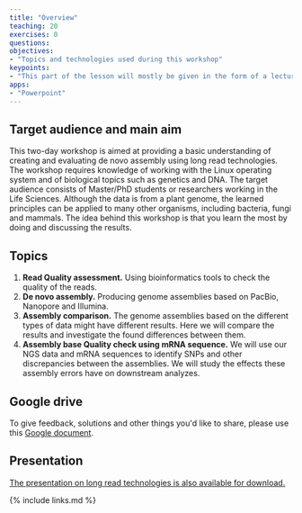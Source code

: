 ```yaml
---
title: "Overview"
teaching: 20
exercises: 0
questions:
objectives:
- "Topics and technologies used during this workshop"
keypoints:
- "This part of the lesson will mostly be given in the form of a lecture"
apps:
- "Powerpoint"
---
```


## Target audience and main aim

This two-day workshop is aimed at providing a basic understanding of creating and evaluating de novo assembly using long read technologies. The workshop requires knowledge of working with the Linux operating system and of biological topics such as genetics and DNA.
The target audience consists of Master/PhD students or researchers working in the Life Sciences. Although the data is from a plant genome, the learned principles can be applied to many other organisms, including bacteria, fungi and mammals. 
The idea behind this workshop is that you learn the most by doing and discussing the results.    

## Topics

1. **Read Quality assessment.** Using bioinformatics tools to check the quality of the reads.
2. **De novo assembly.**  Producing genome assemblies based on PacBio, Nanopore and Illumina.
3. **Assembly comparison.** The genome assemblies based on the different types of data might have different results. Here we will compare the results and investigate the found differences between them. 
4. **Assembly base Quality check using mRNA sequence.** We will use our NGS data and mRNA sequences to identify SNPs and other discrepancies between the assemblies. We will study the effects these assembly errors have on downstream analyzes.

## Google drive

To give feedback, solutions and other things you'd like to share, please use this [Google document](https://docs.google.com/document/d/1ZJvnOrr1K-K_FrSHP4bDoW1zBXfVgcxZNCiHhM75woQ/edit?usp=sharing).

## Presentation

[The presentation on long read technologies is also available for download.](../fig/LongReadAssembly.ppt)

{% include links.md %}
